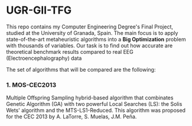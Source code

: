 # UGR-GII-TFG

This repo contains my Computer Engineering Degree's Final Project, studied at the University of Granada, Spain. The main focus is to apply state-of-the-art metaheuristic algorithms into a **Big Optimization** problem with thousands of variables.
Our task is to find out how accurate are theoretical benchmark results compared to real EEG (Electroencephalography) data 

The set of algorithms that will be compared are the following:

### 1. MOS-CEC2013
Multiple Offspring Sampling hybrid-based algorithm that combinates Genetic Algorithm (GA) with two powerful Local Searches (LS): the Solis Wets' algorithm and the MTS-LS1-Reduced. This algorithm was proposed for the CEC 2013 by A. LaTorre, S. Muelas, J.M. Peña.
